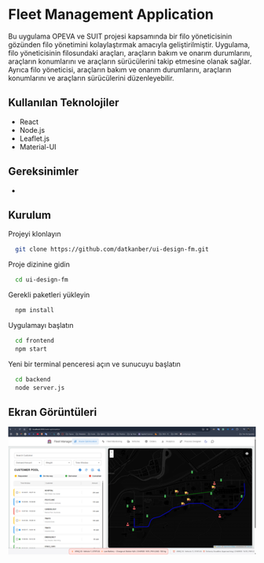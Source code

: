 # Fleet Management Application

Bu uygulama OPEVA ve SUIT projesi kapsamında bir filo yöneticisinin gözünden filo yönetimini kolaylaştırmak amacıyla geliştirilmiştir. Uygulama, filo yöneticisinin filosundaki araçları, araçların bakım ve onarım durumlarını, araçların konumlarını ve araçların sürücülerini takip etmesine olanak sağlar. Ayrıca filo yöneticisi, araçların bakım ve onarım durumlarını, araçların konumlarını ve araçların sürücülerini düzenleyebilir.


## Kullanılan Teknolojiler
- React
- Node.js
- Leaflet.js
- Material-UI

## Gereksinimler

- 

  
## Kurulum
Projeyi klonlayın
```bash
  git clone https://github.com/datkanber/ui-design-fm.git
```
Proje dizinine gidin
```bash
  cd ui-design-fm
```
Gerekli paketleri yükleyin
```bash
  npm install
```
Uygulamayı başlatın
```bash
  cd frontend
  npm start
```
Yeni bir terminal penceresi açın ve sunucuyu başlatın
```bash
  cd backend
  node server.js
```

## Ekran Görüntüleri

![alt text](temp_images/v1.8.png)


